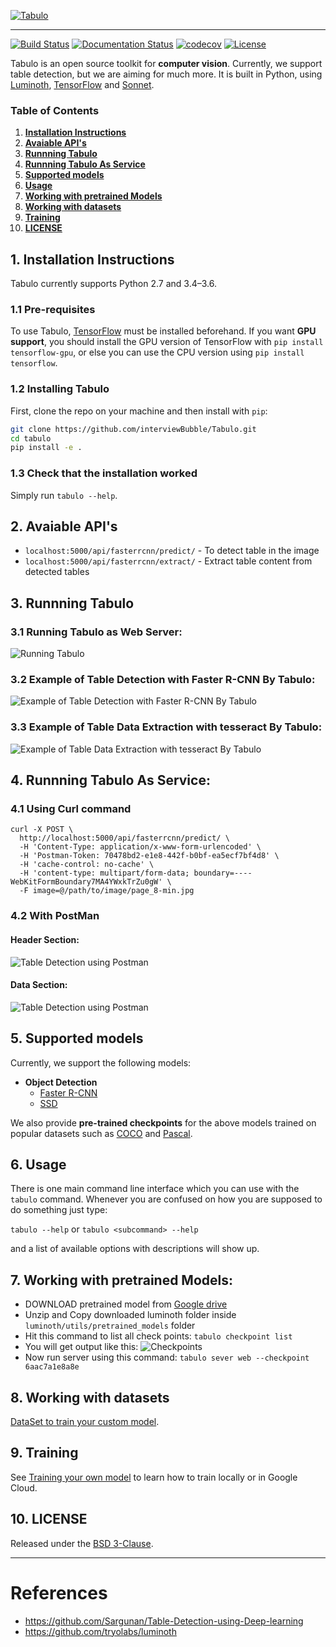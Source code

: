 [![Tabulo](https://github.com/interviewBubble/Tabulo/raw/master/docs/images/Tabulo_logo.png)](https://github.com/interviewBubble/Tabulo)

---

[![Build Status](https://travis-ci.org/tryolabs/luminoth.svg?branch=master)](https://travis-ci.org/tryolabs/luminoth)
[![Documentation Status](https://readthedocs.org/projects/luminoth/badge/?version=latest)](http://luminoth.readthedocs.io/en/latest/?badge=latest)
[![codecov](https://codecov.io/gh/tryolabs/luminoth/branch/master/graph/badge.svg)](https://codecov.io/gh/tryolabs/luminoth)
[![License](https://img.shields.io/badge/License-BSD%203--Clause-blue.svg)](https://opensource.org/licenses/BSD-3-Clause)

Tabulo is an open source toolkit for **computer vision**. Currently, we support table detection, but we are aiming for much more. It is built in Python, using [Luminoth](https://github.com/tryolabs/luminoth), [TensorFlow](https://www.tensorflow.org/) and [Sonnet](https://github.com/deepmind/sonnet).

### Table of Contents
1. **[Installation Instructions](#1-installation-instructions)**<br>
2. **[Avaiable API's](#2-avaiable-apis)**<br>
3. **[Runnning Tabulo](#3-runnning-tabulo)**<br>
4. **[Runnning Tabulo As Service](#4-runnning-tabulo-as-service)**<br>
5. **[Supported models ](#5-supported-models)**<br>
6. **[Usage](#6-usage)**<br>
7. **[Working with pretrained Models](#7-working-with-pretrained-models)**<br>
8. **[Working with datasets](#8-working-with-datasets)**<br>
9. **[Training](#9-training)**<br>
10. **[LICENSE](#10-license)**<br>
## 1. Installation Instructions
Tabulo currently supports Python 2.7 and 3.4–3.6. 

### 1.1 Pre-requisites

To use Tabulo, [TensorFlow](https://www.tensorflow.org/install/) must be installed beforehand. If you want **GPU support**, you should install the GPU version of TensorFlow with `pip install tensorflow-gpu`, or else you can use the CPU version using `pip install tensorflow`.



### 1.2 Installing Tabulo

First, clone the repo on your machine and then install with `pip`:

```bash
git clone https://github.com/interviewBubble/Tabulo.git
cd tabulo
pip install -e .
```


### 1.3 Check that the installation worked

Simply run `tabulo --help`.

## 2. Avaiable API's
* `localhost:5000/api/fasterrcnn/predict/`   - To detect table in the image
* `localhost:5000/api/fasterrcnn/extract/`   - Extract table content from detected tables

## 3. Runnning Tabulo

### 3.1 Running Tabulo as Web Server:
![Running Tabulo](https://github.com/interviewBubble/Tabulo/blob/master/docs/images/tabulo_server.png)

### 3.2 Example of Table Detection with Faster R-CNN By Tabulo:
![Example of Table Detection with Faster R-CNN By Tabulo](https://github.com/interviewBubble/Tabulo/blob/master/docs/images/table_detect.png)

### 3.3 Example of Table Data Extraction with tesseract By Tabulo:
![Example of Table Data Extraction with tesseract By Tabulo](https://github.com/interviewBubble/Tabulo/blob/master/docs/images/table_data_extract.png)

## 4. Runnning Tabulo As Service:

### 4.1 Using Curl command
```Curl command to detect tabel
curl -X POST \
  http://localhost:5000/api/fasterrcnn/predict/ \
  -H 'Content-Type: application/x-www-form-urlencoded' \
  -H 'Postman-Token: 70478bd2-e1e8-442f-b0bf-ea5ecf7bf4d8' \
  -H 'cache-control: no-cache' \
  -H 'content-type: multipart/form-data; boundary=----WebKitFormBoundary7MA4YWxkTrZu0gW' \
  -F image=@/path/to/image/page_8-min.jpg
``` 
### 4.2 With PostMan
#### Header Section:
![Table Detection using Postman](https://github.com/interviewBubble/Tabulo/blob/master/docs/images/tabulo_resquest_header.png)

#### Data Section:
![Table Detection using Postman](https://github.com/interviewBubble/Tabulo/raw/master/docs/images/table_detect_API.png)

## 5. Supported models

Currently, we support the following models:

* **Object Detection**
  * [Faster R-CNN](https://arxiv.org/abs/1506.01497)
  * [SSD](https://arxiv.org/abs/1512.02325)

We also provide **pre-trained checkpoints** for the above models trained on popular datasets such as [COCO](http://cocodataset.org/) and [Pascal](http://host.robots.ox.ac.uk/pascal/VOC/).

## 6. Usage

There is one main command line interface which you can use with the `tabulo` command. Whenever you are confused on how you are supposed to do something just type:

`tabulo --help` or `tabulo <subcommand> --help`

and a list of available options with descriptions will show up.

## 7. Working with pretrained Models:
* DOWNLOAD pretrained model from [Google drive](https://drive.google.com/drive/folders/1aUh9RfGn2XGgG2EtpKFh7P6PmcC3Q48z?usp=sharing)
* Unzip and Copy downloaded luminoth folder inside ```luminoth/utils/pretrained_models``` folder
* Hit this command to list all check points: ```tabulo checkpoint list```
* You will get output like this:
![Checkpoints](https://github.com/interviewBubble/Tabulo/raw/master/docs/images/Checkpoints.png)
* Now run server using this command: ```tabulo sever web --checkpoint 6aac7a1e8a8e```

## 8. Working with datasets

 [DataSet to train your custom model](https://github.com/interviewBubble/Table-Detection-using-Deep-Learning/tree/master/data).

## 9. Training

See [Training your own model](https://github.com/interviewBubble/Table-Detection-using-Deep-Learning) to learn how to train locally or in Google Cloud.

## 10. LICENSE
Released under the [BSD 3-Clause](LICENSE).

--------------
# References
* https://github.com/Sargunan/Table-Detection-using-Deep-learning
* https://github.com/tryolabs/luminoth
